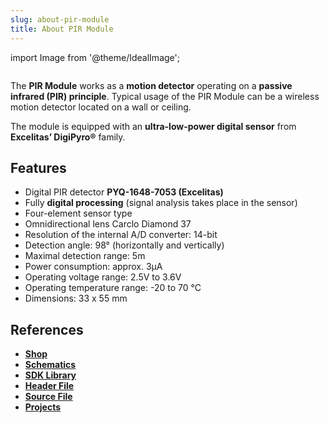 ```yaml
---
slug: about-pir-module
title: About PIR Module
---
```

import Image from '@theme/IdealImage';

<div class="container">
  <div class="row">
    <div class="col col--4">
      <div><Image img={require('./pir-module.png')} /></div>
    </div>
    <div class="col col--6">
      <p>
        The <b>PIR Module</b> works as a <b>motion detector</b> operating on a <b>passive infrared (PIR) principle</b>. Typical usage of the PIR Module can be a wireless motion detector located on a wall or ceiling.
      </p>
      <p>
        The module is equipped with an <b>ultra-low-power digital sensor</b> from <b>Excelitas’ DigiPyro®</b> family.
      </p>
    </div>
  </div>
</div>

## Features
- Digital PIR detector **PYQ-1648-7053 (Excelitas)**
- Fully **digital processing** (signal analysis takes place in the sensor)
- Four-element sensor type
- Omnidirectional lens Carclo Diamond 37
- Resolution of the internal A/D converter: 14-bit
- Detection angle: 98° (horizontally and vertically)
- Maximal detection range: 5m
- Power consumption: approx. 3μA
- Operating voltage range: 2.5V to 3.6V
- Operating temperature range: -20 to 70 °C
- Dimensions: 33 x 55 mm

## References
- [**Shop**](https://shop.hardwario.com/pir-module/)
- [**Schematics**](https://github.com/hardwario/bc-hardware/tree/master/out/bc-module-pir)
- [**SDK Library**](https://sdk.hardwario.com/group__twr__module__pir)
- [**Header File**](https://github.com/hardwario/twr-sdk/blob/master/twr/inc/twr_module_pir.h)
- [**Source File**](https://github.com/hardwario/twr-sdk/blob/master/twr/src/twr_module_pir.c)
- [**Projects**](https://www.hackster.io/hardwario/projects?part_id=73716)
